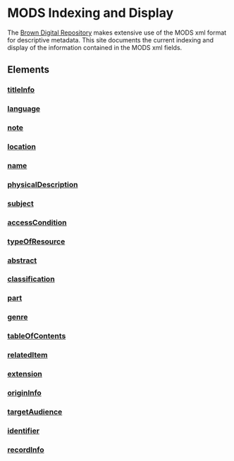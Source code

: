 # MODS Indexing and Display

The [Brown Digital Repository](https://repository.library.brown.edu) makes extensive use of the MODS xml format for descriptive metadata.  This site documents the current indexing and display of the information contained in the MODS xml fields.

## Elements
### [titleInfo](elements/titleInfo.md)
### [language](elements/language.md)
### [note](elements/note.md)
### [location](elements/location.md)
### [name](elements/name.md)
### [physicalDescription](elements/physicalDescription.md)
### [subject](elements/subject.md)
### [accessCondition](elements/accessCondition.md)
### [typeOfResource](elements/typeOfResource.md)
### [abstract](elements/abstract.md)
### [classification](elements/classification.md)
### [part](elements/part.md)
### [genre](elements/genre.md)
### [tableOfContents](elements/tableOfContents.md)
### [relatedItem](elements/relatedItem.md)
### [extension](elements/extension.md)
### [originInfo](elements/originInfo.md)
### [targetAudience](elements/targetAudience.md)
### [identifier](elements/identifier.md)
### [recordInfo](elements/recordInfo.md)
